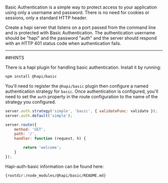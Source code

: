Basic Authentication is a simple way to protect access to your application using
only a username and password. There is no need for cookies or sessions, only a
standard HTTP header.

Create a hapi server that listens on a port passed from the command line and is
protected with Basic Authentication. The authentication username should be
"hapi" and the password "auth" and the server should respond with an HTTP 401
status code when authentication fails.

--------------------

##HINTS

There is a hapi plugin for handling basic authentication. Install it by running:

```sh
npm install @hapi/basic
```

You'll need to register the `@hapi/basic` plugin then configure a named
authentication strategy for `basic`. Once authentication is configured, you'll
need to set the `auth` property in the route configuration to the name of the
strategy you configured.

```js
server.auth.strategy('simple', 'basic', { validateFunc: validate });
server.auth.default('simple');

server.route({
    method: 'GET',
    path: '/',
    handler: function (request, h) {

        return 'welcome';
    }
});
```

Hapi-auth-basic information can be found here:

    {rootdir:/node_modules/@hapi/basic/README.md}


